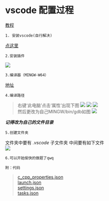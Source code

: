 # vscode 配置过程  

[教程](https://code.visualstudio.com/docs/cpp/config-mingw#_configure-bash-console-to-use)

``` 
1. 安装vscode(自行解决)
```
[点这里](https://code.visualstudio.com/)

```
2.安装插件
```
![](https://i.loli.net/2019/07/17/5d2ed9eb6d64d99081.png)

```
3.编译器（MINGW-W64）
```
[地址](http://mingw-w64.org/doku.php)

```
4.编译路径
```
> 右键‘此电脑’点击‘属性’出现下图
![](https://i.loli.net/2019/07/17/5d2edb58cc0ec78634.png)
![](https://i.loli.net/2019/07/17/5d2edb9cbace627436.png)
![](https://i.loli.net/2019/07/17/5d2edbb9bec1323467.png)  
然后更改为自己MINGW/bin/gdb如图
![](https://i.loli.net/2019/07/17/5d2edc1a4f41a66499.png)  

__*记得改为自己的文件目录*__

```
5.创建文件夹
```
文件夹中要有 *.vscode* 子文件夹
中间要有如下文件  
![](https://i.loli.net/2019/07/17/5d2edd820045028598.png)


```
6.可以开始愉快的做题了qwq
```

```
附：代码
```
> [c_cpp_properties.json](https://github.com/happyztw/code/blob/master/c_cpp_properties.json)  
> [launch.json](https://github.com/happyztw/code/blob/master/launch.json)  
> [settings.json](https://github.com/happyztw/code/blob/master/settings.json)  
> [tasks.json](https://github.com/happyztw/code/blob/master/tasks.json)
